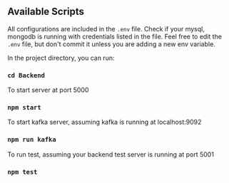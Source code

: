 ## Available Scripts

All configurations are included in the `.env` file. 
Check if your mysql, mongodb is running with credentials listed in the file. Feel free to edit the `.env` file, 
but don't commit it unless you are adding a new env variable. 

In the project directory, you can run:

### `cd Backend`

To start server at port 5000
### `npm start`

To start kafka server, assuming kafka is running at localhost:9092
### `npm run kafka`

To run test, assuming your backend test server is running at port 5001
### `npm test`
